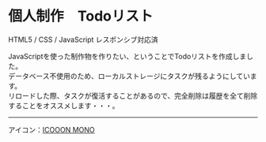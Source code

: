 # 個人制作　Todoリスト
HTML5 / CSS / JavaScript
レスポンシブ対応済

JavaScriptを使った制作物を作りたい、ということでTodoリストを作成しました。<br>
データベース不使用のため、ローカルストレージにタスクが残るようにしています。<br>
リロードした際、タスクが復活することがあるので、完全削除は履歴を全て削除することをオススメします・・・。

---

アイコン：[ICOOON MONO](https://icooon-mono.com/)
